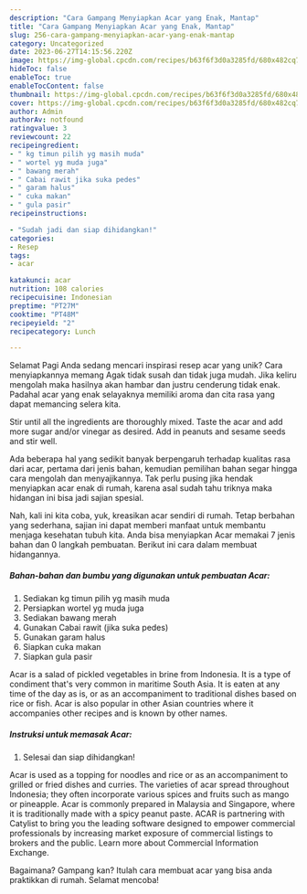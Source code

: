 ```yaml
---
description: "Cara Gampang Menyiapkan Acar yang Enak, Mantap"
title: "Cara Gampang Menyiapkan Acar yang Enak, Mantap"
slug: 256-cara-gampang-menyiapkan-acar-yang-enak-mantap
category: Uncategorized
date: 2023-06-27T14:15:56.220Z
image: https://img-global.cpcdn.com/recipes/b63f6f3d0a3285fd/680x482cq70/acar-foto-resep-utama.jpg
hideToc: false
enableToc: true
enableTocContent: false
thumbnail: https://img-global.cpcdn.com/recipes/b63f6f3d0a3285fd/680x482cq70/acar-foto-resep-utama.jpg
cover: https://img-global.cpcdn.com/recipes/b63f6f3d0a3285fd/680x482cq70/acar-foto-resep-utama.jpg
author: Admin
authorAv: notfound
ratingvalue: 3
reviewcount: 22
recipeingredient:
- " kg timun pilih yg masih muda"
- " wortel yg muda juga"
- " bawang merah"
- " Cabai rawit jika suka pedes"
- " garam halus"
- " cuka makan"
- " gula pasir"
recipeinstructions:

- "Sudah jadi dan siap dihidangkan!"
categories:
- Resep
tags:
- acar

katakunci: acar 
nutrition: 108 calories
recipecuisine: Indonesian
preptime: "PT27M"
cooktime: "PT48M"
recipeyield: "2"
recipecategory: Lunch

---
```



Selamat Pagi Anda sedang mencari inspirasi resep acar yang unik? Cara menyiapkannya memang Agak tidak susah dan tidak juga mudah. Jika keliru mengolah maka hasilnya akan hambar dan justru cenderung tidak enak. Padahal acar yang enak selayaknya memiliki aroma dan cita rasa yang dapat memancing selera kita.


Stir until all the ingredients are thoroughly mixed. Taste the acar and add more sugar and/or vinegar as desired. Add in peanuts and sesame seeds and stir well.

Ada beberapa hal yang sedikit banyak berpengaruh terhadap kualitas rasa dari acar, pertama dari jenis bahan, kemudian pemilihan bahan segar hingga cara mengolah dan menyajikannya. Tak perlu pusing jika hendak menyiapkan acar enak di rumah, karena asal sudah tahu triknya maka hidangan ini bisa jadi sajian spesial.


Nah, kali ini kita coba, yuk, kreasikan acar sendiri di rumah. Tetap berbahan yang sederhana, sajian ini dapat memberi manfaat untuk membantu menjaga kesehatan tubuh kita. Anda bisa menyiapkan Acar memakai 7 jenis bahan dan 0 langkah pembuatan. Berikut ini cara dalam membuat hidangannya.

<!--inarticleads1-->

##### Bahan-bahan dan bumbu yang digunakan untuk pembuatan Acar:

1. Sediakan  kg timun pilih yg masih muda
1. Persiapkan  wortel yg muda juga
1. Sediakan  bawang merah
1. Gunakan  Cabai rawit (jika suka pedes)
1. Gunakan  garam halus
1. Siapkan  cuka makan
1. Siapkan  gula pasir


Acar is a salad of pickled vegetables in brine from Indonesia. It is a type of condiment that&#39;s very common in maritime South Asia. It is eaten at any time of the day as is, or as an accompaniment to traditional dishes based on rice or fish. Acar is also popular in other Asian countries where it accompanies other recipes and is known by other names. 

<!--inarticleads2-->

##### Instruksi untuk memasak Acar:


1. Selesai dan siap dihidangkan!

Acar is used as a topping for noodles and rice or as an accompaniment to grilled or fried dishes and curries. The varieties of acar spread throughout Indonesia; they often incorporate various spices and fruits such as mango or pineapple. Acar is commonly prepared in Malaysia and Singapore, where it is traditionally made with a spicy peanut paste. ACAR is partnering with Catylist to bring you the leading software designed to empower commercial professionals by increasing market exposure of commercial listings to brokers and the public. Learn more about Commercial Information Exchange. 

Bagaimana? Gampang kan? Itulah cara membuat acar yang bisa anda praktikkan di rumah. Selamat mencoba!
